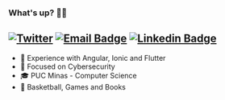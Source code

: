 ### What's up? 🤟🏼

[![Twitter](https://img.shields.io/twitter/url/https/twitter.com/cloudposse.svg?style=social&label=Follow%20%40bryan_str)](https://twitter.com/bryan_str)
[![Email Badge](https://img.shields.io/badge/-Email-d44638?style=flat&logo=Gmail&logoColor=white&link=mailto:bsantos.cpp@gmail.com)](mailto:bsantos.cpp@gmail.com)
[![Linkedin Badge](https://img.shields.io/badge/-LinkedIn-blue?style=flat&logo=Linkedin&logoColor=white&link=https://www.linkedin.com/in/bsantos-o/)](https://www.linkedin.com/in/bsantos-o/)
------

<!-- **ibryans/ibryans** is a ✨ _special_ ✨ repository because its `README.md` (this file) appears on your GitHub profile.-->


- 🔭 Experience with Angular, Ionic and Flutter
- 🌱 Focused on Cybersecurity
- 🎓 PUC Minas - Computer Science
- 🏀 Basketball, Games and Books
